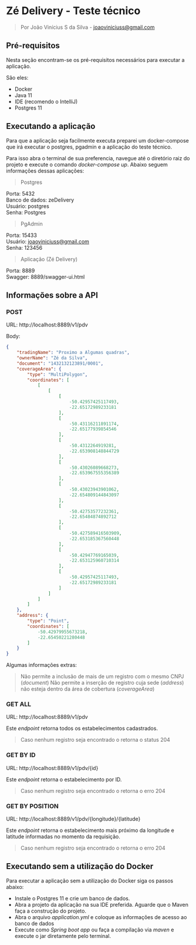 # Zé Delivery - Teste técnico

> Por João Vinícius S da Silva - joaoviniciuss@gmail.com

## **Pré-requisitos**

Nesta seção encontram-se os pré-requisitos necessários para executar a aplicação.

São eles:

- Docker
- Java 11
- IDE (recomendo o IntelliJ)
- Postgres 11

## **Executando a aplicação**

Para que a aplicação seja facilmente executa preparei um docker-compose que irá executar o postgres, pgadmin e a aplicação do teste técnico. 

Para isso abra o terminal de sua preferencia, navegue até o diretório raiz do projeto e execute o comando *docker-compose up*. Abaixo seguem informações dessas aplicações:

 > Postgres 

 Porta: 5432 <br>
 Banco de dados: zeDelivery <br>
 Usuário: postgres <br>
 Senha: Postgres

> PgAdmin

 Porta: 15433 <br>
 Usuário: joaoviniciuss@gmail.com <br>
 Senha: 123456

 > Aplicação (Zé Delivery)

  Porta: 8889 <br>
  Swagger: 8889/swagger-ui.html

## **Informações sobre a API**

### **POST**

URL: http://localhost:8889/v1/pdv

Body:
```json
{
	"tradingName": "Proximo a Algumas quadras",
	"ownerName": "Zé da Silva",
	"document": "1432132123891/0001",
	"coverageArea": {
		"type": "MultiPolygon",
		"coordinates": [
			[
				[
					[
						-50.42957425117493,
						-22.65172989233181
					],
					[
						-50.43116211891174,
						-22.65177939854546
					],
					[
						-50.4312264919281,
						-22.653908148844729
					],
					[
						-50.43026089668273,
						-22.653967555356389
					],
					[
						-50.43023943901062,
						-22.654809144843097
					],
					[
						-50.42753577232361,
						-22.65484874892712
					],
					[
						-50.427589416503909,
						-22.653185367560448
					],
					[
						-50.42947769165039,
						-22.653125960710314
					],
					[
						-50.42957425117493,
						-22.65172989233181
					]
				]
			]
		]
	},
	"address": {
		"type": "Point",
		"coordinates": [
			-50.42979955673218,
			-22.65450221280448
		]
	}
}
```

Algumas informações extras:

> Não permite a inclusão de mais de um registro com o mesmo CNPJ (*document*)
> Não permite a inserção de registro cuja sede (*address*) não esteja dentro da área de cobertura (*coverageArea*)

### **GET ALL**

URL: http://localhost:8889/v1/pdv

Este *endpoint* retorna todos os estabelecimentos cadastrados.

>Caso nenhum registro seja encontrado o retorna o status 204 

### **GET BY ID**

URL: http://localhost:8889/v1/pdv/{id}

Este *endpoint* retorna o estabelecimento por ID.

>Caso nenhum registro seja encontrado o retorna o erro 204


### **GET BY POSITION**

URL: http://localhost:8889/v1/pdv/{longitude}/{latitude}

Este *endpoint* retorna o estabelecimento mais próximo da longitude e latitude informadas no momento da requisição.

>Caso nenhum registro seja encontrado o retorna o erro 204 

## **Executando sem a utilização do Docker**

Para executar a aplicação sem a utilização do Docker siga os passos abaixo:

*  Instale o Postgres 11 e crie um banco de dados.
* Abra a projeto da aplicação na sua IDE preferida. Aguarde que o Maven faça a construção do projeto.
* Abra o arquivo *application.yml* e coloque as informações de acesso ao banco de dados
* Execute como *Spring boot app* ou faça a compilação via *maven* e execute o jar diretamente pelo terminal.  